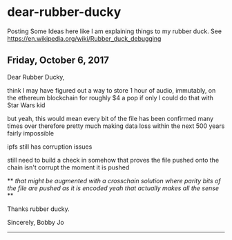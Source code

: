 # dear-rubber-ducky
Posting Some Ideas here like I am explaining things to my rubber duck. See https://en.wikipedia.org/wiki/Rubber_duck_debugging

## Friday, October 6, 2017
Dear Rubber Ducky,

think I may have figured out a way to store 1 hour of audio, immutably, on the ethereum blockchain for roughly $4 a pop
if only I could do that with Star Wars kid

but yeah, this would mean every bit of the file has been confirmed many times over therefore pretty much making data loss within the next 500 years fairly impossible

ipfs still has corruption issues

still need to build a check in somehow that proves the file pushed onto the chain isn't corrupt the moment it is pushed

** _that might be augmented with a crosschain solution where parity bits of the file are pushed as it is encoded
yeah that actually makes all the sense_ **

Thanks rubber ducky.

Sincerely,
Bobby Jo

---

